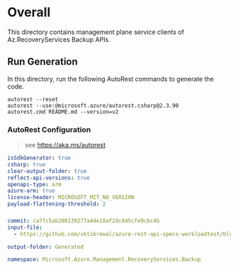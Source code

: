 # Overall
This directory contains management plane service clients of Az.RecoveryServices Backup APIs.

## Run Generation
In this directory, run the following AutoRest commands to generate the code.
```
autorest --reset
autorest --use:@microsoft.azure/autorest.csharp@2.3.90
autorest.cmd README.md --version=v2
```

### AutoRest Configuration
> see https://aka.ms/autorest
``` yaml
isSdkGenerator: true
csharp: true
clear-output-folder: true
reflect-api-versions: true
openapi-type: arm
azure-arm: true
license-header: MICROSOFT_MIT_NO_VERSION
payload-flattening-threshold: 2
```

###
``` yaml
commit: ca7fc5ab280139277a44e18af2dc845cfe9cbc4b
input-file:
  - https://github.com/vktibrewal/azure-rest-api-specs-workloadtest/blob/$(commit)/specification/recoveryservicesbackup/resource-manager/Microsoft.RecoveryServices/stable/2023-06-01/bms.json

output-folder: Generated

namespace: Microsoft.Azure.Management.RecoveryServices.Backup
```